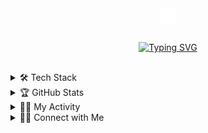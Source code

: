 <div align="center">
   <a href="https://vanajvanguardia.me/" target="blank"><img align="center" width="25" src="https://github.com/vn-aj-vngrd/vn-aj-vngrd/blob/main/assets/Van.svg" /></a>

## 
  
[![Typing SVG](https://readme-typing-svg.herokuapp.com?font=consolas&color=FFFFFF&center=true&vCenter=true&lines=Welcome%F0%9F%91%8B;I'm+an+IT+student+%F0%9F%A7%91%E2%80%8D%F0%9F%8E%93;and+aspiring+developer+%F0%9F%A7%91%E2%80%8D%F0%9F%92%BB;You+can+call+me+AJ+%F0%9F%A5%B0)](https://git.io/typing-svg)
</div>

## 

<details>
  <summary>🛠️ Tech Stack</summary>
<div>
  
<samp>
<div align="center">
      
### 🧰 Progamming Languages

<p>
  <a href="https://www.typescriptlang.org/" title="Typescript"><img src="https://github.com/get-icon/geticon/raw/master/icons/typescript-icon.svg" alt="Typescript" width="21px" height="21px"></a>
  <a href="https://developer.mozilla.org/en-US/docs/Web/JavaScript" title="JavaScript"><img src="https://github.com/get-icon/geticon/raw/master/icons/javascript.svg" alt="JavaScript" width="21px" height="21px"></a>
  <a href="https://www.python.org/" title="Python"><img src="https://github.com/get-icon/geticon/raw/master/icons/python.svg" alt="Python" width="21px" height="21px"></a>
  <a href="https://en.wikipedia.org/wiki/C_(programming_language)" title="C"><img src="https://github.com/get-icon/geticon/raw/master/icons/c.svg" alt="C" width="21px" height="21px"></a>
    <a href="https://en.wikipedia.org/wiki/C_Sharp_(programming_language)" title="C-Sharp"><img src="https://github.com/get-icon/geticon/raw/master/icons/c-sharp.svg" alt="C#" width="21px" height="21px"></a>
  <a href="https://www.java.com/" title="Java"><img src="https://github.com/get-icon/geticon/raw/master/icons/java.svg" alt="Java" width="21px" height="21px"></a>
  <a href="https://php.net/" title="PHP"><img src="https://github.com/get-icon/geticon/raw/master/icons/php.svg" alt="PHP" width="21px" height="21px"></a>
  <a href="https://en.wikipedia.org/wiki/HTML5" title="HTML5"><img src="https://github.com/get-icon/geticon/raw/master/icons/html-5.svg" alt="HTML5" width="21px" height="21px"></a>
  <a href="https://www.w3.org/Style/CSS/Overview.en.html" title="CSS"><img src="https://github.com/get-icon/geticon/raw/master/icons/css-3.svg" alt="CSS" width="21px" height="21px"></a>
</p>
  
### 💻 Frameworks and Libraries  
 
<p>
    <a href="https://laravel.com/" title="Laravel"><img src="https://github.com/get-icon/geticon/raw/master/icons/laravel.svg" alt="Laravel" width="21px" height="21px">   </a>
  <a href="https://vuejs.org/" title="Vue.js"><img src="https://github.com/get-icon/geticon/raw/master/icons/vue.svg" alt="Vue.js" width="21px" height="21px"></a>
  <a href="https://reactjs.org/" title="React"><img src="https://github.com/get-icon/geticon/raw/master/icons/react.svg" alt="React" width="21px" height="21px"></a>
  <a href="https://getbootstrap.com/" title="Bootstrap"><img src="https://github.com/get-icon/geticon/raw/master/icons/bootstrap.svg" alt="Bootstrap" width="21px" height="21px"></a>
  <a href="https://tailwindcss.com/" title="Tailwind CSS"><img src="https://github.com/get-icon/geticon/raw/master/icons/tailwindcss-icon.svg" alt="Tailwind CSS" width="21px" height="21px"></a>
  <a href="https://pandas.pydata.org/" title="Pandas"><img src="https://github.com/get-icon/geticon/raw/master/icons/pandas-icon.svg" alt="pandas" width="21px" height="21px"></a>
    <a href="https://nextjs.org/" title="Next.js"><img src="https://raw.githubusercontent.com/creativetimofficial/public-assets/master/logos/nextjs.jpg" alt="Next.js" width="21px" height="21px"></a>
  <a href="https://redux.js.org/" title="Redux"><img src="https://github.com/get-icon/geticon/raw/master/icons/redux.svg" alt="redux" width="21px" height="21px"></a>
   <a href="https://dotnet.microsoft.com/en-us/apps/xamarin" title="Xamarin"><img src="https://github.com/get-icon/geticon/raw/master/icons/xamarin.svg" alt="xamarin" width="21px" height="21px"></a>
</p>

### 🗄️ Databases and Cloud Hosting

<p>
  <a href="https://dev.mysql.com/" title="MySQL"><img src="https://github.com/get-icon/geticon/raw/master/icons/mysql.svg" alt="MySQL" width="21px" height="21px"></a>
  <a href="https://www.firebase.com/" title="Firebase"><img src="https://github.com/get-icon/geticon/raw/master/icons/firebase.svg" alt="Firebase" width="21px" height="21px"></a>
  <a href="https://www.mongodb.org/" title="MongoDB"><img src="https://github.com/get-icon/geticon/raw/master/icons/mongodb-icon.svg" alt="MongoDB" width="21px" height="21px"></a>
   <a href="https://www.prisma.io/" title="Prisma"><img src="https://cdn.icon-icons.com/icons2/2107/PNG/512/file_type_prisma_icon_130234.png" alt="Prisma" width="21px" height="21px"></a>
   <a href=https://vercel.com" title="Vercel"><img src="https://github.com/get-icon/geticon/raw/master/icons/vercel.svg" alt="Vercel" width="21px" height="21px"></a>
</p>
  
### ⛏️ Other Platform and Tools

<p>
  <a href="https://www.npmjs.com/" title="npm"><img src="https://github.com/get-icon/geticon/raw/master/icons/npm.svg" alt="npm" width="21px" height="21px"></a>
  <a href="https://yarnpkg.com/" title="Yarn"><img src="https://github.com/get-icon/geticon/raw/master/icons/yarn.svg" alt="Yarn" width="21px" height="21px"></a>
  <a href="https://eslint.org/" title="ESLint"><img src="https://github.com/get-icon/geticon/raw/master/icons/eslint.svg" alt="ESLint" width="21px" height="21px"></a>
  <a href="https://prettier.io/" title="Prettier"><img src="https://github.com/get-icon/geticon/raw/master/icons/prettier.svg" alt="Prettier" width="21px" height="21px"></a>
  <a href="https://code.visualstudio.com/" title="Visual Studio Code"><img src="https://github.com/get-icon/geticon/raw/master/icons/visual-studio-code.svg" alt="Visual Studio Code" width="21px" height="21px"></a>
  <a href="https://visualstudio.microsoft.com/" title="Visual Studio"><img src="https://raw.githubusercontent.com/get-icon/geticon/master/icons/visual-studio.svg" alt="Visual Studio" width="21px" height="21px"></a>
    <a href="https://www.figma.com/" title="Figma"><img src="https://raw.githubusercontent.com/get-icon/geticon/master/icons/figma.svg" alt="Figma" width="21px" height="21px"></a>    
    <a href="https://github.com/" title="GitHub"><img src="https://github.com/get-icon/geticon/blob/master/icons/github-octocat.svg" alt="GitHub" width="21px" height="21px"></a>
    
</p>  

</div>
</samp>
</div>
</details>

<details> 
  <summary>🏆 GitHub Stats</summary>
  <div align="center">
      <br/>
      <div>

![](https://komarev.com/ghpvc/?username=vn-aj-vngrd&color=yellow)

</div>
        <p align="center">
          <img src="https://github-readme-stats.vercel.app/api/top-langs/?username=vn-aj-vngrd&langs_count=10&theme=gruvbox&layout=compact&hide_border=true" alt="vn-aj-vngrd :: Top Langs" />
        </p>
        <p align="center">
          <img width="49.5%" src="https://github-readme-stats.vercel.app/api?username=vn-aj-vngrd&show_icons=true&theme=gruvbox&hide_border=true" />
          <img width="49.5%" src="https://github-readme-streak-stats.herokuapp.com/?user=vn-aj-vngrd&theme=gruvbox&hide_border=true" />
       </p>

                                                                                                                                    
[![trophy](https://github-profile-trophy.vercel.app/?username=vn-aj-vngrd&theme=onedark&column=4&row=2)]                                                            
                                                                                                                                    
                                                                                                                                    
  </div>    
</details>

<details>
  <summary>🧑‍💻 My Activity</summary>
  
  <br/>
  <div align="center">
    
[![spotify-github-profile](https://spotify-github-profile.vercel.app/api/view?uid=12150159221&cover_image=true&theme=novatorem&bar_color=53b14f&bar_color_cover=false)](https://spotify-github-profile.vercel.app/api/view?uid=12150159221&redirect=true)

  <div>
    <a href="https://github.com/ashutosh00710/github-readme-activity-graph"><img alt="vn-aj-vngrd's Activity Graph" src="https://github-readme-activity-graph.cyclic.app/graph/?username=vn-aj-vngrd&bg_color=000&color=fff&line=00E676&point=fff&hide_border=true" />
  </a>
  </div>
  
  <div>
    <a href="https://vanaj-vanguardia.web.app/">
      <img src="https://github.com/vn-aj-vngrd/vn-aj-vngrd/blob/main/assets/github-user-contribution.svg" alt="snake-contributions" />
    </a>
  </div>
      
  </div>

</details>

<details>
  <summary>🙋‍♂️ Connect with Me</summary>
<div>
  <samp>
    <p align="center">
      <br/>
      <a href="https://www.linkedin.com/in/van-aj-vanguardia-a0654a223/" target="blank"><img align="center"
         src="https://img.shields.io/badge/linkedin-%231DA1F2.svg?style=for-the-badge&logo=linkedin&logoColor=white"
         alt="linkedin-vanajvanguardia" height="30"/>
      </a>
      <a href="https://www.facebook.com/vn.aj.vngrd" target="blank"><img align="center"
         src="https://img.shields.io/badge/facebook-4267B2.svg?style=for-the-badge&logo=facebook&logoColor=white"
         alt="facebook-vanajvanguardia" height="30"/>
      </a>
      <a href="mailto:vanajvanguardia@gmail.com" target="blank"><img align="center"
         src="https://img.shields.io/badge/gmail-EA4335.svg?style=for-the-badge&logo=gmail&logoColor=white"
         alt="gmail-vanajvanguardia" height="30"/>
      </a>
      <a href="https://www.instagram.com/vn.aj.vngrd/?hl=en" target="blank"><img align="center"
         src="https://img.shields.io/badge/instagram-%23E4405F.svg?style=for-the-badge&logo=Instagram&logoColor=white"
         alt="instagram-vanajvanguardia" height="30"/>
      </a>
      <a href="https://twitter.com/vn_aj_vngrd" target="blank"><img align="center"
         src="https://img.shields.io/badge/twitter-1DA1F2.svg?style=for-the-badge&logo=twitter&logoColor=white"
         alt="azzar" height="30"/>
      </a>
    </p>
  </samp>
</div>
</details>

## 
